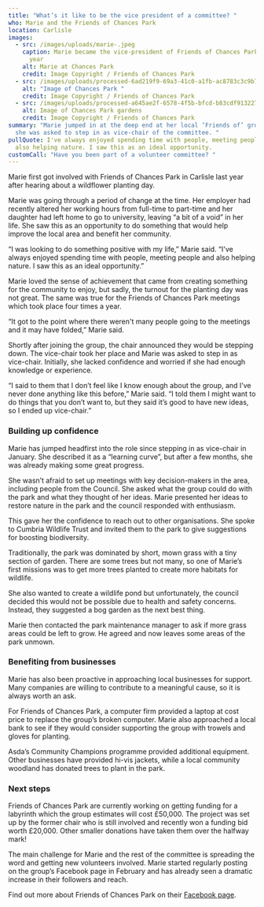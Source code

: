 ```yaml
---
title: "What’s it like to be the vice president of a committee? "
who: Marie and the Friends of Chances Park
location: Carlisle
images:
  - src: /images/uploads/marie-.jpeg
    caption: Marie became the vice-president of Friends of Chances Park earlier this
      year
    alt: Marie at Chances Park
    credit: Image Copyright / Friends of Chances Park
  - src: /images/uploads/processed-6ad219f9-69a3-41c0-a1fb-ac8783c3c9b7-bddb47d6-3aa5-46d2-affb-d7d9020a8a4e.jpeg
    alt: "Image of Chances Park "
    credit: Image Copyright / Friends of Chances Park
  - src: /images/uploads/processed-a645ae2f-6578-4f5b-bfcd-b83cdf913227-c273b69d-bc13-46b7-b7af-a8020b843446.jpeg
    alt: Image of Chances Park gardens
    credit: Image Copyright / Friends of Chances Park
summary: "Marie jumped in at the deep end at her local ‘Friends of’ group when
  she was asked to step in as vice-chair of the committee. "
pullQuote: I've always enjoyed spending time with people, meeting people and
  also helping nature. I saw this as an ideal opportunity.
customCall: "Have you been part of a volunteer committee? "
---
```

Marie first got involved with Friends of Chances Park in Carlisle last year after hearing about a wildflower planting day. 

Marie was going through a period of change at the time. Her employer had recently altered her working hours from full-time to part-time and her daughter had left home to go to university, leaving “a bit of a void” in her life. 
She saw this as an opportunity to do something that would help improve the local area and benefit her community. 

“I was looking to do something positive with my life,” Marie said. “I've always enjoyed spending time with people, meeting people and also helping nature. I saw this as an ideal opportunity.”

Marie loved the sense of achievement that came from creating something for the community to enjoy, but sadly, the turnout for the planting day was not great. The same was true for the Friends of Chances Park meetings which took place four times a year. 

“It got to the point where there weren't many people going to the meetings and it may have folded,” Marie said. 

Shortly after joining the group, the chair announced they would be stepping down. The vice-chair took her place and Marie was asked to step in as vice-chair. Initially, she lacked confidence and worried if she had enough knowledge or experience.

“I said to them that I don’t feel like I know enough about the group, and I’ve never done anything like this before,” Marie said. “I told them I might want to do things that you don’t want to, but they said it’s good to have new ideas, so I ended up vice-chair.”

### Building up confidence 

Marie has jumped headfirst into the role since stepping in as vice-chair in January. She described it as a “learning curve”, but after a few months, she was already making some great progress. 

She wasn’t afraid to set up meetings with key decision-makers in the area, including people from the Council. She asked what the group could do with the park and what they thought of her ideas. Marie presented her ideas to restore nature in the park and the council responded with enthusiasm. 

This gave her the confidence to reach out to other organisations. She spoke to Cumbria Wildlife Trust and invited them to the park to give suggestions for boosting biodiversity. 

Traditionally, the park was dominated by short, mown grass with a tiny section of garden. There are some trees but not many, so one of Marie’s first missions was to get more trees planted to create more habitats for wildlife. 

She also wanted to create a wildlife pond but unfortunately, the council decided this would not be possible due to health and safety concerns. Instead, they suggested a bog garden as the next best thing. 

Marie then contacted the park maintenance manager to ask if more grass areas could be left to grow. He agreed and now leaves some areas of the park unmown. 

### Benefiting from businesses

Marie has also been proactive in approaching local businesses for support. Many companies are willing to contribute to a meaningful cause, so it is always worth an ask. 

For Friends of Chances Park, a computer firm provided a laptop at cost price to replace the group’s broken computer. Marie also approached a local bank to see if they would consider supporting the group with trowels and gloves for planting. 

Asda’s Community Champions programme provided additional equipment. Other businesses have provided hi-vis jackets, while a local community woodland has donated trees to plant in the park. 

### Next steps

Friends of Chances Park are currently working on getting funding for a labyrinth which the group estimates will cost £50,000. The project was set up by the former chair who is still involved and recently won a funding bid worth £20,000. Other smaller donations have taken them over the halfway mark! 

The main challenge for Marie and the rest of the committee is spreading the word and getting new volunteers involved. Marie started regularly posting on the group’s Facebook page in February and has already seen a dramatic increase in their followers and reach. 

Find out more about Friends of Chances Park on their [Facebook page](https://www.facebook.com/ChancesPark/).